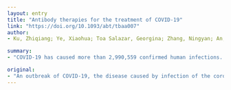 ```yaml
---
layout: entry
title: "Antibody therapies for the treatment of COVID-19"
link: "https://doi.org/10.1093/abt/tbaa007"
author:
- Ku, Zhiqiang; Ye, Xiaohua; Toa Salazar, Georgina; Zhang, Ningyan; An, Zhiqiang

summary:
- "COVID-19 has caused more than 2,990,559 confirmed human infections. Scientists are working quickly on multiple aspects of the pandemic. Genetic analyses are conducted to reveal the source and evolution of SARS-CoV-2. Virology studies reveal viral structure and function. Pathology studies inform development of strategies to interfere with infection. Antibody-based therapy is one viable treatment option. We discuss some of the most active areas of developing strategies."

original:
- "An outbreak of COVID-19, the disease caused by infection of the coronavirus SARS-CoV-2, that began in December 2019 in Wuhan, China has caused more than 2,990,559 confirmed human infections and 207,446 deaths as of April 27, 2020 (Coronavirus COVID-19 Global Cases by the Center for Systems Science and Engineering (CSSE) at Johns Hopkins University). Scientists are working quickly on multiple aspects of the pandemic. Genetic analyses are conducted to reveal the source and evolution of SARS-CoV-2, providing knowledge that can be used to contain it and to avoid future outbreaks. Epidemiological studies which incorporates lessons learned from outbreaks of previous related viral diseases can guide development of public health measures effective to contain the current and future outbreaks. Basic virology studies reveal viral structure and function. Pathology studies inform development of strategies to interfere with infection. COVID-19 prevention and treatment strategies are being developed in preclinical and clinical studies. Antibody-based therapy is one viable treatment option. Here, we discuss some of the most active areas of developing strategies to treat COVID-19, focusing on approaches to generate neutralizing antibodies against SARS-CoV-2 for prophylactic and therapeutic treatment of COVID-19. Significance Development of SARS-CoV-2 neutralizing antibodies with the desired efficacy and safety profile is a critical part of the toolbox of therapies for the treatment of COVID-19. We discuss in this review the current state of discovery and development of such antibodies."
---
```


